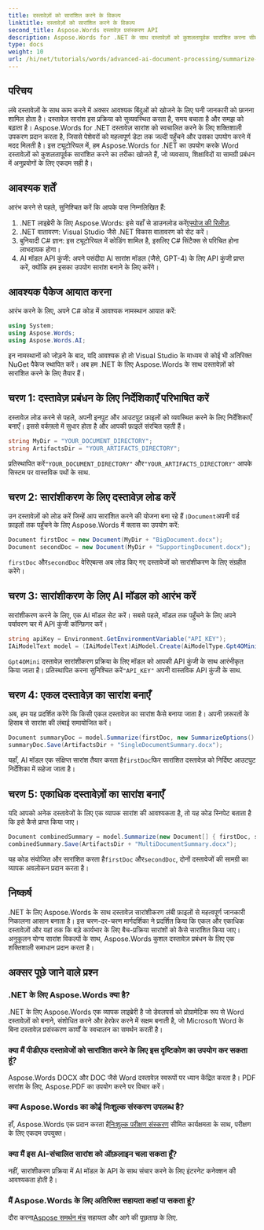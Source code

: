 ```yaml
---
title: दस्तावेज़ों को सारांशित करने के विकल्प
linktitle: दस्तावेज़ों को सारांशित करने के विकल्प
second_title: Aspose.Words दस्तावेज़ प्रसंस्करण API
description: Aspose.Words for .NET के साथ दस्तावेज़ों को कुशलतापूर्वक सारांशित करना सीखें। यह व्यापक गाइड सेटअप, दस्तावेज़ लोडिंग और AI मॉडल एकीकरण को कवर करता है।
type: docs
weight: 10
url: /hi/net/tutorials/words/advanced-ai-document-processing/summarize-documents-options/
---
```

## परिचय

लंबे दस्तावेज़ों के साथ काम करने में अक्सर आवश्यक बिंदुओं को खोजने के लिए घनी जानकारी को छानना शामिल होता है। दस्तावेज़ सारांश इस प्रक्रिया को सुव्यवस्थित करता है, समय बचाता है और समझ को बढ़ाता है। Aspose.Words for .NET दस्तावेज़ सारांश को स्वचालित करने के लिए शक्तिशाली उपकरण प्रदान करता है, जिससे पेशेवरों को महत्वपूर्ण डेटा तक जल्दी पहुँचने और उसका उपयोग करने में मदद मिलती है। इस ट्यूटोरियल में, हम Aspose.Words for .NET का उपयोग करके Word दस्तावेज़ों को कुशलतापूर्वक सारांशित करने का तरीका खोजते हैं, जो व्यवसाय, शिक्षाविदों या सामग्री प्रबंधन में अनुप्रयोगों के लिए एकदम सही है।

## आवश्यक शर्तें

आरंभ करने से पहले, सुनिश्चित करें कि आपके पास निम्नलिखित हैं:

1. .NET लाइब्रेरी के लिए Aspose.Words: इसे यहाँ से डाउनलोड करें[एस्पोज की रिलीज़](https://releases.aspose.com/words/net/).
2. .NET वातावरण: Visual Studio जैसे .NET विकास वातावरण को सेट करें।
3. बुनियादी C# ज्ञान: इस ट्यूटोरियल में कोडिंग शामिल है, इसलिए C# सिंटैक्स से परिचित होना लाभदायक होगा।
4. AI मॉडल API कुंजी: अपने पसंदीदा AI सारांश मॉडल (जैसे, GPT-4) के लिए API कुंजी प्राप्त करें, क्योंकि हम इसका उपयोग सारांश बनाने के लिए करेंगे।

## आवश्यक पैकेज आयात करना

आरंभ करने के लिए, अपने C# कोड में आवश्यक नामस्थान आयात करें:

```csharp
using System;
using Aspose.Words;
using Aspose.Words.AI;
```

इन नामस्थानों को जोड़ने के बाद, यदि आवश्यक हो तो Visual Studio के माध्यम से कोई भी अतिरिक्त NuGet पैकेज स्थापित करें। अब हम .NET के लिए Aspose.Words के साथ दस्तावेज़ों को सारांशित करने के लिए तैयार हैं।

## चरण 1: दस्तावेज़ प्रबंधन के लिए निर्देशिकाएँ परिभाषित करें

दस्तावेज़ लोड करने से पहले, अपनी इनपुट और आउटपुट फ़ाइलों को व्यवस्थित करने के लिए निर्देशिकाएँ बनाएँ। इससे वर्कफ़्लो में सुधार होता है और आपकी फ़ाइलें संरचित रहती हैं।

```csharp
string MyDir = "YOUR_DOCUMENT_DIRECTORY";
string ArtifactsDir = "YOUR_ARTIFACTS_DIRECTORY";
```

 प्रतिस्थापित करें`"YOUR_DOCUMENT_DIRECTORY"` और`"YOUR_ARTIFACTS_DIRECTORY"` आपके सिस्टम पर वास्तविक पथों के साथ.

## चरण 2: सारांशीकरण के लिए दस्तावेज़ लोड करें

 उन दस्तावेज़ों को लोड करें जिन्हें आप सारांशित करने की योजना बना रहे हैं।`Document`अपनी वर्ड फ़ाइलों तक पहुँचने के लिए Aspose.Words में क्लास का उपयोग करें:

```csharp
Document firstDoc = new Document(MyDir + "BigDocument.docx");
Document secondDoc = new Document(MyDir + "SupportingDocument.docx");
```

`firstDoc` और`secondDoc` वेरिएबल्स अब लोड किए गए दस्तावेजों को सारांशीकरण के लिए संग्रहीत करेंगे।

## चरण 3: सारांशीकरण के लिए AI मॉडल को आरंभ करें

सारांशीकरण करने के लिए, एक AI मॉडल सेट करें। सबसे पहले, मॉडल तक पहुँचने के लिए अपने पर्यावरण चर में API कुंजी कॉन्फ़िगर करें।

```csharp
string apiKey = Environment.GetEnvironmentVariable("API_KEY");
IAiModelText model = (IAiModelText)AiModel.Create(AiModelType.Gpt4OMini).WithApiKey(apiKey);
```

`Gpt4OMini` दस्तावेज़ सारांशीकरण प्रक्रिया के लिए मॉडल को आपकी API कुंजी के साथ आरंभीकृत किया जाता है। प्रतिस्थापित करना सुनिश्चित करें`"API_KEY"` अपनी वास्तविक API कुंजी के साथ.

## चरण 4: एकल दस्तावेज़ का सारांश बनाएँ

अब, हम यह प्रदर्शित करेंगे कि किसी एकल दस्तावेज़ का सारांश कैसे बनाया जाता है। अपनी ज़रूरतों के हिसाब से सारांश की लंबाई समायोजित करें।

```csharp
Document summaryDoc = model.Summarize(firstDoc, new SummarizeOptions() { SummaryLength = SummaryLength.Short });
summaryDoc.Save(ArtifactsDir + "SingleDocumentSummary.docx");
```

 यहाँ, AI मॉडल एक संक्षिप्त सारांश तैयार करता है`firstDoc`फिर सारांशित दस्तावेज़ को निर्दिष्ट आउटपुट निर्देशिका में सहेजा जाता है।

## चरण 5: एकाधिक दस्तावेज़ों का सारांश बनाएँ

यदि आपको अनेक दस्तावेजों के लिए एक व्यापक सारांश की आवश्यकता है, तो यह कोड स्निपेट बताता है कि इसे कैसे प्राप्त किया जाए।

```csharp
Document combinedSummary = model.Summarize(new Document[] { firstDoc, secondDoc }, new SummarizeOptions() { SummaryLength = SummaryLength.Long });
combinedSummary.Save(ArtifactsDir + "MultiDocumentSummary.docx");
```

 यह कोड संयोजित और सारांशित करता है`firstDoc` और`secondDoc`, दोनों दस्तावेजों की सामग्री का व्यापक अवलोकन प्रदान करता है।

## निष्कर्ष

.NET के लिए Aspose.Words के साथ दस्तावेज़ सारांशीकरण लंबी फ़ाइलों से महत्वपूर्ण जानकारी निकालना आसान बनाता है। इस चरण-दर-चरण मार्गदर्शिका ने प्रदर्शित किया कि एकल और एकाधिक दस्तावेज़ों और यहां तक कि बड़े कार्यभार के लिए बैच-प्रक्रिया सारांशों को कैसे सारांशित किया जाए। अनुकूलन योग्य सारांश विकल्पों के साथ, Aspose.Words कुशल दस्तावेज़ प्रबंधन के लिए एक शक्तिशाली समाधान प्रदान करता है।

## अक्सर पूछे जाने वाले प्रश्न

### .NET के लिए Aspose.Words क्या है?
.NET के लिए Aspose.Words एक व्यापक लाइब्रेरी है जो डेवलपर्स को प्रोग्रामेटिक रूप से Word दस्तावेज़ों को बनाने, संशोधित करने और हेरफेर करने में सक्षम बनाती है, जो Microsoft Word के बिना दस्तावेज़ प्रसंस्करण कार्यों के स्वचालन का समर्थन करती है।

### क्या मैं पीडीएफ दस्तावेजों को सारांशित करने के लिए इस दृष्टिकोण का उपयोग कर सकता हूं?
Aspose.Words DOCX और DOC जैसे Word दस्तावेज़ स्वरूपों पर ध्यान केंद्रित करता है। PDF सारांश के लिए, Aspose.PDF का उपयोग करने पर विचार करें।

### क्या Aspose.Words का कोई निःशुल्क संस्करण उपलब्ध है?
 हाँ, Aspose.Words एक प्रदान करता है[निःशुल्क परीक्षण संस्करण](https://releases.aspose.com/) सीमित कार्यक्षमता के साथ, परीक्षण के लिए एकदम उपयुक्त।

### क्या मैं इस AI-संचालित सारांश को ऑफ़लाइन चला सकता हूँ?
नहीं, सारांशीकरण प्रक्रिया में AI मॉडल के API के साथ संचार करने के लिए इंटरनेट कनेक्शन की आवश्यकता होती है।

### मैं Aspose.Words के लिए अतिरिक्त सहायता कहां पा सकता हूं?
 दौरा करना[Aspose समर्थन मंच](https://forum.aspose.com/c/words/8/) सहायता और आगे की पूछताछ के लिए.